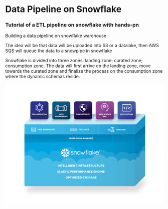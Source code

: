 # Data Pipeline on Snowflake
### Tutorial of a ETL pipeline on snowflake with hands-pn

Building a data pipeline on snowflake warehouse 

The idea will be that data will be uploaded into S3 or a datalake, then AWS SQS will queue the data to a snowpipe in snowflake

Snowflake is divided into three zones:
          landing zone;
          curated zone;
          consumption zone.
The data will first arrive on the landing zone, move towards the curated zone and finalize the process on the consumption zone where the dynamic schemas reside.

![Snowflake](images/SNOWFLAKE.png)